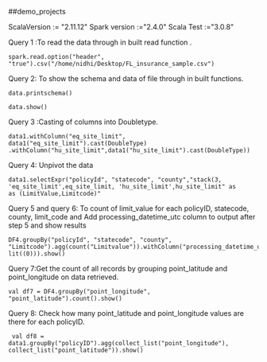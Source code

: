 ##demo_projects

ScalaVersion := "2.11.12"
Spark version :="2.4.0"
Scala Test    :="3.0.8"


Query 1 :To read the data through in built read function .
~~~
spark.read.option("header", "true").csv("/home/nidhi/Desktop/FL_insurance_sample.csv")
~~~
Query 2: To show the schema and data of file through in built functions.

~~~
data.printschema()
~~~
~~~
data.show()
~~~
Query 3 :Casting of columns into Doubletype.
~~~
data1.withColumn("eq_site_limit", data1("eq_site_limit").cast(DoubleType) .withColumn("hu_site_limit",data1("hu_site_limit").cast(DoubleType))
~~~
Query 4: Unpivot the data
~~~
data1.selectExpr("policyId", "statecode", "county","stack(3, 'eq_site_limit',eq_site_limit, 'hu_site_limit',hu_site_limit" as
as (LimitValue,Limitcode)"
~~~

Query 5 and query 6: To  count of limit_value for each policyID, statecode, county, limit_code and Add processing_datetime_utc column to output after step 5 and show results
~~~
DF4.groupBy("policyId", "statecode", "county", "Limitcode").agg(count("Limitvalue")).withColumn("processing_datetime_utc", lit((0))).show()
~~~
Query 7:Get the count of all records by grouping point_latitude and point_longitude on data retrieved.
~~~
val df7 = DF4.groupBy("point_longitude", "point_latitude").count().show()
~~~
Query 8: Check how many point_latitude and point_longitude values are there for each policyID.
~~~
 val df8 = data1.groupBy("policyID").agg(collect_list("point_longitude"), collect_list("point_latitude")).show()
~~~


 
